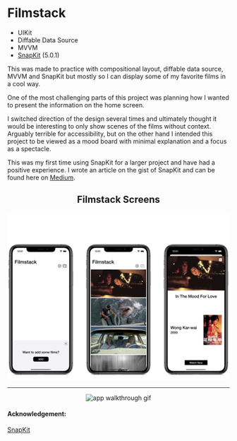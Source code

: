 # Filmstack

* UIKit
* Diffable Data Source
* MVVM 
* [SnapKit](https://github.com/SnapKit/SnapKit) (5.0.1) 
 
This was made to practice with compositional layout, diffable data source, MVVM and SnapKit but mostly so I can display some of my favorite films in a cool way.

One of the most challenging parts of this project was planning how I wanted to present the information on the home screen. 

I switched direction of the design several times and ultimately thought it would be interesting to only show scenes of the films without context. Arguably terrible for accessibility, but on the other hand I intended this project to be viewed as a mood board with minimal explanation and a focus as a spectacle.

This was my first time using SnapKit for a larger project and have had a positive experience. I wrote an article on the gist of SnapKit and can be found here on [Medium](https://leonardoidiaz.medium.com/intro-to-snapkit-25208fa1b51c).  

<h2 align= "center"> Filmstack Screens </h2>
<p align= "center">
<img src= "Screenshots/screenshot1.png" width = "600">
</p>

--- 

<p align= "center">
<img src= "Screenshots/presentation.gif" alt="app walkthrough gif">
</p>  

#### Acknowledgement: 
[SnapKit](https://github.com/SnapKit/SnapKit)